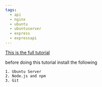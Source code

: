 ```yaml
---
tags:
  - api
  - nginx
  - ubuntu
  - ubuntuserver
  - express
  - expressapi
---
```


[This is the full tutorial](https://medium.com/@roopak1234/deploying-an-express-rest-api-on-ubuntu-with-nginx-and-pm2-f9cf7c8f23b2)

before doing this tutorial install the following

	1. Ubuntu Server
	2. Node.js and npm
	3. Git

